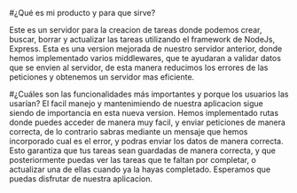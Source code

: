#¿Qué es mi producto y para que sirve?

Este es un servidor para la creacion de tareas donde podemos crear, buscar, borrar y actualizar las tareas utilizando el framework de NodeJs, Express. Esta es una version mejorada de nuestro servidor anterior, donde hemos implementado varios middlewares, que te ayudaran a validar datos que se envien al servidor, de esta manera reducimos los errores de las peticiones y obtenemos un servidor mas eficiente.

#¿Cuáles son las funcionalidades más importantes y porque los usuarios las usarían?
El facil manejo y mantenimiendo de nuestra aplicacion sigue siendo de importancia en esta nueva version.
Hemos implementado rutas donde puedes acceder de manera muy facil, y enviar peticiones de manera correcta, 
de lo contrario sabras mediante un mensaje que hemos incorporado cual es el error, y podras enviar los datos de manera correcta.
Esto garantiza que tus tareas sean guardadas de manera correcta, y que posteriormente puedas ver las tareas que te faltan por completar, o actualizar una de ellas cuando ya la hayas completado.
Esperamos que puedas disfrutar de nuestra aplicacion.

